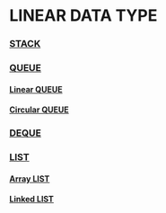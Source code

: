 # LINEAR DATA TYPE

### [STACK](https://github.com/SiMeuDa/Study/tree/TT_2024-02/Data%20Structure/Mid%20Exam/stack)
### [QUEUE](https://github.com/SiMeuDa/Study/tree/TT_2024-02/Data%20Structure/Mid%20Exam/queue)
  #### [Linear QUEUE](https://github.com/SiMeuDa/Study/tree/TT_2024-02/Data%20Structure/Mid%20Exam/queue/linear)
  #### [Circular QUEUE](https://github.com/SiMeuDa/Study/tree/TT_2024-02/Data%20Structure/Mid%20Exam/queue/circular)
### [DEQUE](https://github.com/SiMeuDa/Study/tree/TT_2024-02/Data%20Structure/Mid%20Exam/deque)
### [LIST](https://github.com/SiMeuDa/Study/tree/TT_2024-02/Data%20Structure/Mid%20Exam/List)
  #### [Array LIST](https://github.com/SiMeuDa/Study/tree/TT_2024-02/Data%20Structure/Mid%20Exam/List/Array%20List)
  #### [Linked LIST](https://github.com/SiMeuDa/Study/tree/TT_2024-02/Data%20Structure/Mid%20Exam/List/Linked%20List)
